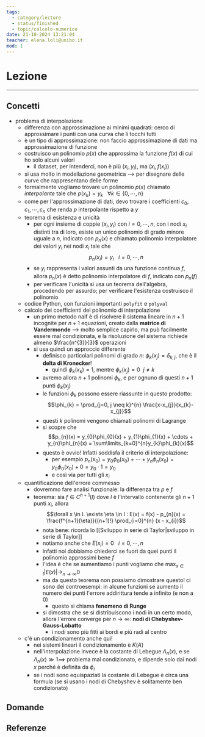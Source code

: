 ```yaml
---
tags:
  - category/lecture
  - status/finished
  - topic/calcolo-numerico
date: 21-10-2024 13:21:04
teacher: elena.loli@unibo.it
mod: 1
---
```

# Lezione
---
## Concetti
- problema di interpolazione
	- differenza con approssimazione ai minimi quadrati: cerco di approssimare i punti con una curva che li tocchi tutti
	- è un tipo di approssimazione: non faccio approssimazione di dati ma approssimazione di funzione
	- costruisco un polinomio $p(x)$ che approssima la funzione $f(x)$ di cui ho solo alcuni valori
		- il dataset, per intenderci, non è più $(x_{i}, y_{i})$, ma $(x_{i}, f(x_{i}))$
	- si usa molto in modellazione geometrica --> per disegnare delle curve che rappresentano delle forme
	- formalmente vogliamo trovare un polinomio $p(x)$ chiamato _interpolante_ tale che $p(x_{k}) = y_{k} \ \ \ \forall k \in \{0, \cdots, n\}$
	- come per l'approssimazione di dati, devo trovare i coefficienti $c_{0}, c_{1}, \cdots, c_{n}$ che renda $p$ interpolante rispetto a $y$
	- teorema di esistenza e unicità
		- per ogni insieme di coppie $(x_{i}, y_{i})$ con $i = 0, \cdots, n$, con i nodi $x_{i}$ distinti tra di loro, esiste un unico polinomio di grado minore uguale a $n$, indicato con $p_{n}(x)$ e chiamato polinomio interpolatore dei valori $y_{i}$ nei nodi $x_{i}$ tale che $$p_{n}(x_{i}) = y_{i} \ \ \ i = 0, \cdots, n$$
		- se $y_{i}$ rappresenta i valori assunti da una funzione continua $f$, allora $p_{n}(x)$ è detto polinomio interpolatore di $f$, indicato con $p_{n}(f)$
		- per verificare l'unicità si usa un teorema dell'algebra, procedendo per assurdo; per verificare l'esistenza costruisco il polinomio
	- codice Python, con funzioni importanti `polyfit` e `polyval`
	- calcolo dei coefficienti del polinomio di interpolazione
		- un primo metodo naif è di risolvere il sistema lineare in $n+1$ incognite per $n+1$ equazioni, creato dalla **matrice di Vandermonde** --> molto semplice capirlo, ma può facilmente essere mal condizionata, e la risoluzione del sistema richiede almeno $\frac{n^{3}}{3}$ operazioni
		- si usa quindi un approccio differente
			- definisco particolari polinomi di grado $n$: $\phi_{k}(x_{j}) = \delta_{k,j}$, che è il **delta di Kronecker**!
				- quindi $\phi_{k}(x_{k}) = 1$, mentre $\phi_{k}(x_{j}) = 0 \ \ j \neq k$
			- avremo allora $n+1$ polinomi $\phi_{k}$, e per ognuno di questi $n+1$ punti $\phi_{k}(x_{j})$
			- le funzioni $\phi_{k}$ possono essere riassunte in questo prodotto: $$\phi_{k} = \prod_{j=0, j \neq k}^{n} \frac{x-x_{j}}{x_{k}-x_{j}}$$
			- questi $k$ polinomi vengono chiamati polinomi di Lagrange
			- si scopre che $$p_{n}(x) = y_{0}\phi_{0}(x) + y_{1}\phi_{1}(x) + \cdots + y_{n}\phi_{n}(x) = \sum\limits_{k=0}^{n}y_{k}\phi_{k}(x)$$
			- questo è ovvio! Infatti soddisfa il criterio di interpolazione:
				- per esempio $p_{n}(x_{0}) = y_{0}\phi_{0}(x_{0}) + \cdots + y_{n}\phi_{n}(x_{0}) = y_{0}\phi_{0}(x_{0}) + 0 = y_{0} \cdot 1 = y_{0}$
				- e così via per tutti gli $x_{i}$
	- quantificazione dell'errore commesso
		- dovremmo fare analisi funzionale: la differenza tra $p$ e $f$
		- teorema: sia $f \in C^{n+1}(I)$ dove $I$ è l'intervallo contenente gli $n+1$ punti $x_{i}$, allora $$\forall x \in I. \exists \eta \in I : E(x) = f(x) - p_{n}(x) = \frac{f^{n+1}(\eta)}{(n+1)!} \prod_{i=0}^{n} (x - x_{i})$$
			- nota bene: ricorda lo [[Sviluppo in serie di Taylor|sviluppo in serie di Taylor]]
			- notiamo anche che $E(x_{i}) = 0 \ \ \ i=0, \cdots, n$
			- infatti noi dobbiamo chiederci se fuori da quei punti il polinomio approssimi bene $f$
			- l'idea è che se aumentiamo i punti vogliamo che $\max_{x \in I} |E(x)| \to_{n \to \infty} 0$
			- ma da questo teorema non possiamo dimostrare questo! ci sono dei controesempi: in alcune funzioni se aumento il numero dei punti l'errore addirittura tende a infinito (e non a 0)
				- questo si chiama **fenomeno di Runge**
			- si dimostra che se si distribuiscono i nodi in un certo modo, allora l'errore converge per $n \to \infty$: **nodi di Chebyshev-Gauss-Lobatto**
				- i nodi sono più fitti ai bordi e più radi al centro
	- c'è un condizionamento anche qui!
		- nei sistemi lineari il condizionamento è $K(A)$
		- nell'interpolazione invece è la costante di Lebegue $\Lambda_{n}(x)$, e se $\Lambda_{n}(x) \gg 1 \implies$ problema mal condizionato, e dipende solo dai nodi $x$ perché è definita da $\phi_{i}$
		- se i nodi sono equispaziati la costante di Lebegue è circa una formula (se si usano i nodi di Chebyshev è solitamente ben condizionato)

## Domande

## Referenze
